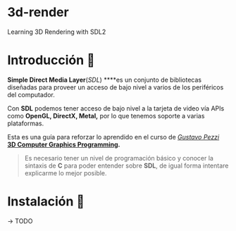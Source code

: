 # 3d-render
Learning 3D Rendering with SDL2
# Introducción 👾

**Simple Direct Media Layer**(*SDL*) ****es un conjunto de bibliotecas diseñadas para proveer un acceso de bajo nivel a varios de los periféricos del computador.

Con **SDL** podemos tener acceso de bajo nivel a la tarjeta de video vía APIs como **OpenGL, DirectX, Metal,** por lo que tenemos soporte a varias plataformas.

Esta es una guía para reforzar lo aprendido en el curso de *[Gustavo Pezzi](https://pikuma.com/courses)* **[3D Computer Graphics Programming](https://pikuma.com/courses/learn-3d-computer-graphics-programming).**

> Es necesario tener un nivel de programación básico y conocer la sintaxis de **C** para poder entender sobre **SDL**, de igual forma intentare explicarme lo mejor posible.
> 

# Instalación 📔
-> TODO
